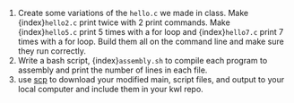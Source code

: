 1. Create some variations of the `hello.c` we made in class. Make {index}`hello2.c` print twice with 2 print commands. Make {index}`hello5.c` print 5 times with a for loop and {index}`hello7.c` print 7 times with a for loop. Build them all on the command line and make sure they run correctly. 
2. Write a bash script, {index}`assembly.sh` to compile each program to assembly and print the number of lines in each file.  
3. use [scp](https://www2.stat.duke.edu/comp/security/scp_man.html) to download your modified main, script files, and output to your local computer and include them in your kwl repo.